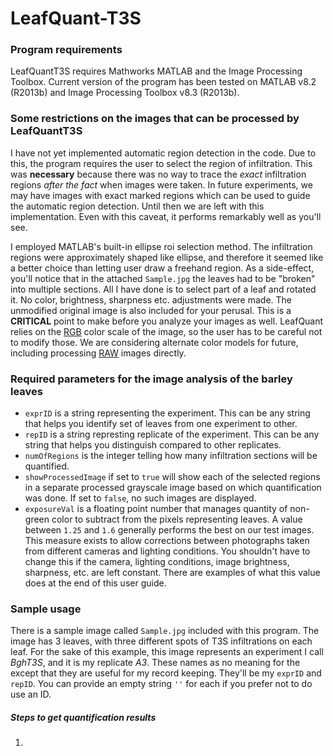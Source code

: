 # LeafQuant-T3S

### Program requirements
LeafQuantT3S requires Mathworks MATLAB and the Image Processing Toolbox. Current version of the program has been tested on MATLAB v8.2 (R2013b) and Image Processing Toolbox v8.3 (R2013b).

### Some restrictions on the images that can be processed by LeafQuantT3S
I have not yet implemented automatic region detection in the code. Due to this, the program requires the user to select the region of infiltration. This was **necessary** because there was no way to trace the _exact_ infiltration regions _after the fact_ when images were taken. In future experiments, we may have images with exact marked regions which can be used to guide the automatic region detection. Until then we are left with this implementation. Even with this caveat, it performs remarkably well as you'll see. 

I employed MATLAB's built-in ellipse roi selection method. The infiltration regions were approximately shaped like ellipse, and therefore it seemed like a better choice than letting user draw a freehand region. As a side-effect, you'll notice that in the attached `Sample.jpg` the leaves had to be "broken" into multiple sections. All I have done is to select part of a leaf and rotated it. No color, brightness, sharpness etc. adjustments were made. The unmodified original image is also included for your perusal. This is a **CRITICAL** point to make before you analyze your images as well. LeafQuant relies on the [RGB](http://en.wikipedia.org/wiki/RGB_color_model) color scale of the image, so the user has to be careful not to modify those. We are considering alternate color models for future, including processing [RAW](http://en.wikipedia.org/wiki/Raw_image_format) images directly.

### Required parameters for the image analysis of the barley leaves
  * `exprID` is a string representing the experiment. This can be any string that helps you identify set of leaves from one experiment to other.
  * `repID` is a string represting replicate of the experiment. This can be any string that helps you distinguish compared to other replicates.
  * `numOfRegions` is the integer telling how many infiltration sections will be quantified.
  * `showProcessedImage` if set to `true` will show each of the selected regions in a separate processed grayscale image based on which quantification was done. If set to `false`, no such images are displayed.
  * `exposureVal` is a floating point number that manages quantity of non-green color to subtract from the pixels representing leaves. A value between `1.25` and `1.6` generally performs the best on our test images. This measure exists to allow corrections between photographs taken from different cameras and lighting conditions. You shouldn't have to change this if the camera, lighting conditions, image brightness, sharpness, etc. are left constant. There are examples of what this value does at the end of this user guide.

### Sample usage
There is a sample image called `Sample.jpg` included with this program. The image has 3 leaves, with three different spots of T3S infiltrations on each leaf. For the sake of this example, this image represents an experiment I call _BghT3S_, and it is my replicate _A3_. These names as no meaning for the except that they are useful for my record keeping. They'll be my `exprID` and `repID`. You can provide an empty string `''` for each if you prefer not to do use an ID.

##### Steps to get quantification results

  1. 